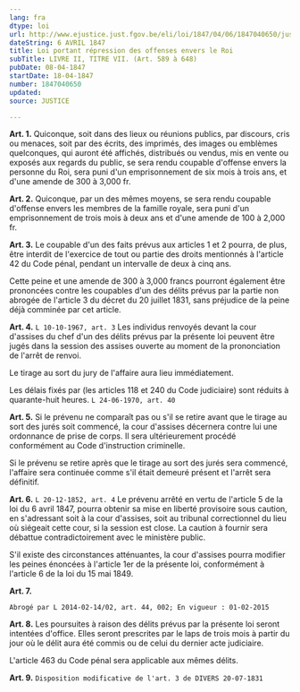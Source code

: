 ```yaml
---
lang: fra
dtype: loi
url: http://www.ejustice.just.fgov.be/eli/loi/1847/04/06/1847040650/justel
dateString: 6 AVRIL 1847
title: Loi portant répression des offenses envers le Roi
subTitle: LIVRE II, TITRE VII. (Art. 589 à 648)
pubDate: 08-04-1847
startDate: 18-04-1847
number: 1847040650
updated: 
source: JUSTICE

---
```

**Art. 1.** Quiconque, soit dans des lieux ou réunions publics, par discours, cris ou menaces, soit par des écrits, des imprimés, des images ou emblèmes quelconques, qui auront été affichés, distribués ou vendus, mis en vente ou exposés aux regards du public, se sera rendu coupable d'offense envers la personne du Roi, sera puni d'un emprisonnement de six mois à trois ans, et d'une amende de 300 à 3,000 fr.


**Art. 2.** Quiconque, par un des mêmes moyens, se sera rendu coupable d'offense envers les membres de la famille royale, sera puni d'un emprisonnement de trois mois à deux ans et d'une amende de 100 à 2,000 fr.


**Art. 3.** Le coupable d'un des faits prévus aux articles 1 et 2 pourra, de plus, être interdit de l'exercice de tout ou partie des droits mentionnés à l'article 42 du Code pénal, pendant un intervalle de deux à cinq ans.

Cette peine et une amende de 300 à 3,000 francs pourront également être prononcées contre les coupables d'un des délits prévus par la partie non abrogée de l'article 3 du décret du 20 juillet 1831, sans préjudice de la peine déjà comminée par cet article.


**Art. 4.** `L 10-10-1967, art. 3` Les individus renvoyés devant la cour d'assises du chef d'un des délits prévus par la présente loi peuvent être jugés dans la session des assises ouverte au moment de la prononciation de l'arrêt de renvoi.

Le tirage au sort du jury de l'affaire aura lieu immédiatement.

Les délais fixés par (les articles 118 et 240 du Code judiciaire) sont réduits à quarante-huit heures. `L 24-06-1970, art. 40`


**Art. 5.** Si le prévenu ne comparaît pas ou s'il se retire avant que le tirage au sort des jurés soit commencé, la cour d'assises décernera contre lui une ordonnance de prise de corps. Il sera ultérieurement procédé conformément au Code d'instruction criminelle.

Si le prévenu se retire après que le tirage au sort des jurés sera commencé, l'affaire sera continuée comme s'il était demeuré présent et l'arrêt sera définitif.


**Art. 6.** `L 20-12-1852, art. 4` Le prévenu arrêté en vertu de l'article 5 de la loi du 6 avril 1847, pourra obtenir sa mise en liberté provisoire sous caution, en s'adressant soit à la cour d'assises, soit au tribunal correctionnel du lieu où siégeait cette cour, si la session est close. La caution à fournir sera débattue contradictoirement avec le ministère public.

S'il existe des circonstances atténuantes, la cour d'assises pourra modifier les peines énoncées à l'article 1er de la présente loi, conformément à l'article 6 de la loi du 15 mai 1849.


**Art. 7.**

`Abrogé par L 2014-02-14/02, art. 44, 002; En vigueur : 01-02-2015` 


**Art. 8.** Les poursuites à raison des délits prévus par la présente loi seront intentées d'office. Elles seront prescrites par le laps de trois mois à partir du jour où le délit aura été commis ou de celui du dernier acte judiciaire.

L'article 463 du Code pénal sera applicable aux mêmes délits.


**Art. 9.** `Disposition modificative de l'art. 3 de DIVERS 20-07-1831`

